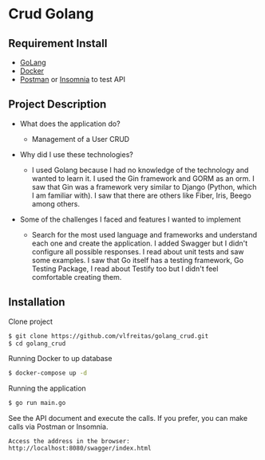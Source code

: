 # Crud Golang

## Requirement Install
* [GoLang](https://golang.org/)
* [Docker](https://www.docker.com/)
* [Postman](https://www.postman.com/) or [Insomnia](https://insomnia.rest/download) to test API

## Project Description

* What does the application do?
    - Management of a User CRUD

* Why did I use these technologies?
    - I used Golang because I had no knowledge of the technology and wanted to learn it. I used the Gin framework and GORM as an orm. I saw that Gin was a framework very similar to Django (Python, which I am familiar with). I saw that there are others like Fiber, Iris, Beego among others.

* Some of the challenges I faced and features I wanted to implement
    - Search for the most used language and frameworks and understand each one and create the application. I added Swagger but I didn't configure all possible responses. I read about unit tests and saw some examples. I saw that Go itself has a testing framework, Go Testing Package, I read about Testify too but I didn't feel comfortable creating them.


## Installation

Clone project
```sh
$ git clone https://github.com/vlfreitas/golang_crud.git
$ cd golang_crud
```
Running Docker to up database
```sh
$ docker-compose up -d
```
Running the application
```sh
$ go run main.go
```

See the API document and execute the calls. If you prefer, you can make calls via Postman or Insomnia.
```
Access the address in the browser: http://localhost:8080/swagger/index.html
```